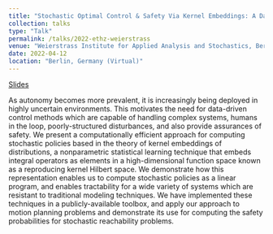 ```yaml
---
title: "Stochastic Optimal Control & Safety Via Kernel Embeddings: A Data-Driven Approach"
collection: talks
type: "Talk"
permalink: /talks/2022-ethz-weierstrass
venue: "Weierstrass Institute for Applied Analysis and Stochastics, Berlin (virtual)"
date: 2022-04-12
location: "Berlin, Germany (Virtual)"
---
```


[Slides](http://ajthor.github.io/files/Presentation_ETHZ.pdf)

As autonomy becomes more prevalent, it is increasingly being deployed in highly uncertain environments. This motivates the need for data-driven control methods which are capable of handling complex systems, humans in the loop, poorly-structured disturbances, and also provide assurances of safety. We present a computationally efficient approach for computing stochastic policies based in the theory of kernel embeddings of distributions, a nonparametric statistical learning technique that embeds integral operators as elements in a high-dimensional function space known as a reproducing kernel Hilbert space. We demonstrate how this representation enables us to compute stochastic policies as a linear program, and enables tractability for a wide variety of systems which are resistant to traditional modeling techniques. We have implemented these techniques in a publicly-available toolbox, and apply our approach to motion planning problems and demonstrate its use for computing the safety probabilities for stochastic reachability problems.
